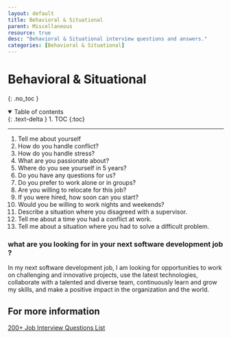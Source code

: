 ```yaml
---
layout: default
title: Behavioral & Situational
parent: Miscellaneous
resource: true
desc: "Behavioral & Situational interview questions and answers."
categories: [Behavioral & Situational]
---
```


# Behavioral & Situational
{: .no_toc }

<details open markdown="block">
  <summary>
    Table of contents
  </summary>
  {: .text-delta }
1. TOC
{:toc}
</details>

---


1. Tell me about yourself
2. How do you handle conflict?
3. How do you handle stress?
4. What are you passionate about?
5. Where do you see yourself in 5 years?
6. Do you have any questions for us?
7. Do you prefer to work alone or in groups?
8. Are you willing to relocate for this job?
9. If you were hired, how soon can you start?
10. Would you be willing to work nights and weekends?
11. Describe a situation where you disagreed with a supervisor.
12. Tell me about a time you had a conflict at work.
13. Tell me about a situation where you had to solve a difficult problem.


###  what are you looking for in your next software development job ? 

In my next software development job, I am looking for opportunities to work on challenging and innovative projects, 
use the latest technologies, 
collaborate with a talented and diverse team, 
continuously learn and grow my skills, and 
make a positive impact in the organization and the world.






## For more information
[200+ Job Interview Questions List](https://theinterviewguys.com/job-interview-questions/)
